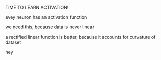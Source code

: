 TIME TO LEARN ACTIVATION!

evey neuron has an activation function

we need this, because data is never linear

a rectified linear function is better, because it accounts for curvature of dataset

hey